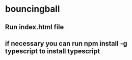 # bouncingball

## Run index.html file 

## if necessary you can run npm install -g typescript to install typescript 
